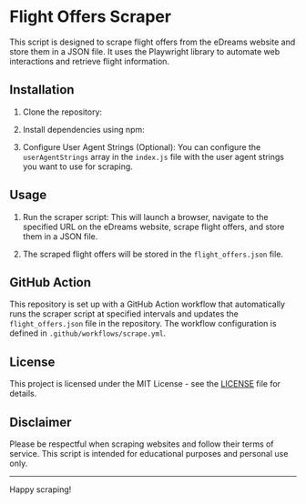# Flight Offers Scraper

This script is designed to scrape flight offers from the eDreams website and store them in a JSON file. It uses the Playwright library to automate web interactions and retrieve flight information.

## Installation

1. Clone the repository:

2. Install dependencies using npm:

3. Configure User Agent Strings (Optional):
You can configure the `userAgentStrings` array in the `index.js` file with the user agent strings you want to use for scraping.

## Usage

1. Run the scraper script:
This will launch a browser, navigate to the specified URL on the eDreams website, scrape flight offers, and store them in a JSON file.

2. The scraped flight offers will be stored in the `flight_offers.json` file.

## GitHub Action

This repository is set up with a GitHub Action workflow that automatically runs the scraper script at specified intervals and updates the `flight_offers.json` file in the repository. The workflow configuration is defined in `.github/workflows/scrape.yml`.

## License

This project is licensed under the MIT License - see the [LICENSE](LICENSE) file for details.

## Disclaimer

Please be respectful when scraping websites and follow their terms of service. This script is intended for educational purposes and personal use only.

---

Happy scraping!
